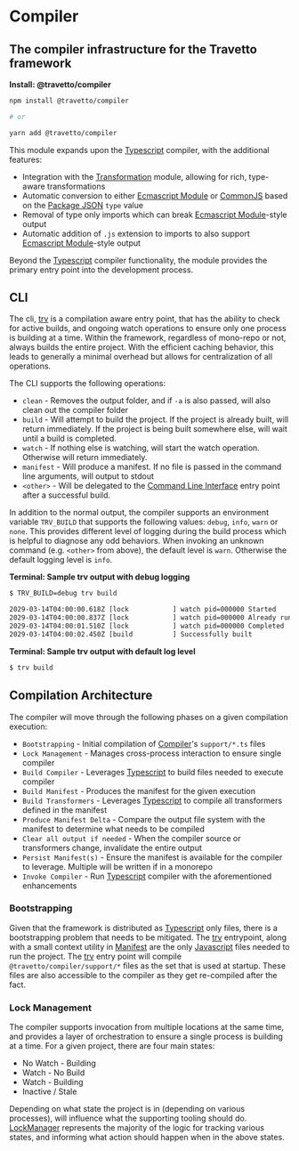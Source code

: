 <!-- This file was generated by @travetto/doc and should not be modified directly -->
<!-- Please modify https://github.com/travetto/travetto/tree/main/module/compiler/DOC.ts and execute "npx trv doc" to rebuild -->
# Compiler
## The compiler infrastructure for the Travetto framework

**Install: @travetto/compiler**
```bash
npm install @travetto/compiler

# or

yarn add @travetto/compiler
```

This module expands upon the [Typescript](https://typescriptlang.org) compiler, with the additional features:
   
   *  Integration with the [Transformation](https://github.com/travetto/travetto/tree/main/module/transformer#readme "Functionality for AST transformations, with transformer registration, and general utils") module, allowing for rich, type-aware transformations
   *  Automatic conversion to either [Ecmascript Module](https://nodejs.org/api/esm.html) or [CommonJS](https://nodejs.org/api/modules.html) based on the [Package JSON](https://docs.npmjs.com/cli/v9/configuring-npm/package-json) `type` value
   *  Removal of type only imports which can break [Ecmascript Module](https://nodejs.org/api/esm.html)-style output
   *  Automatic addition of `.js` extension to imports to also support  [Ecmascript Module](https://nodejs.org/api/esm.html)-style output

Beyond the [Typescript](https://typescriptlang.org) compiler functionality, the module provides the primary entry point into the development process.  

## CLI

The cli, [trv](https://github.com/travetto/travetto/tree/main/module/compiler/bin/trv.js#L56) is a compilation aware entry point, that has the ability to check for active builds, and ongoing watch operations to ensure only one process is building at a time.  Within the framework, regardless of mono-repo or not, always builds the entire project.  With the efficient caching behavior, this leads to generally a minimal overhead but allows for centralization of all operations.

The CLI supports the following operations:

   
   *  `clean` - Removes the output folder, and if `-a` is also passed, will also clean out the compiler folder
   *  `build` - Will attempt to build the project.  If the project is already built, will return immediately.  If the project is being built somewhere else, will wait until a build is completed.
   *  `watch` - If nothing else is watching, will start the watch operation.  Otherwise will return immediately.
   *  `manifest` - Will produce a manifest. If no file is passed in the command line arguments, will output to stdout
   *  `<other>` - Will be delegated to the [Command Line Interface](https://github.com/travetto/travetto/tree/main/module/cli#readme "CLI infrastructure for Travetto framework") entry point after a successful build.

In addition to the normal output, the compiler supports an environment variable `TRV_BUILD` that supports the following values: `debug`, `info`, `warn` or `none`.  This provides different level of logging during the build process which is helpful to diagnose any odd behaviors.  When invoking an unknown command (e.g. `<other>` from above), the default level is `warn`.  Otherwise the default logging level is `info`.

**Terminal: Sample trv output with debug logging**
```bash
$ TRV_BUILD=debug trv build

2029-03-14T04:00:00.618Z [lock           ] watch pid=000000 Started
2029-03-14T04:00:00.837Z [lock           ] watch pid=000000 Already running, and has built
2029-03-14T04:00:01.510Z [lock           ] watch pid=000000 Completed
2029-03-14T04:00:02.450Z [build          ] Successfully built
```

**Terminal: Sample trv output with default log level**
```bash
$ trv build
```

## Compilation Architecture

The compiler will move through the following phases on a given compilation execution:
   
   *  `Bootstrapping` - Initial compilation of [Compiler](https://github.com/travetto/travetto/tree/main/module/compiler#readme "The compiler infrastructure for the Travetto framework")'s `support/*.ts` files
   *  `Lock Management` - Manages cross-process interaction to ensure single compiler
   *  `Build Compiler` - Leverages [Typescript](https://typescriptlang.org) to build files needed to execute compiler
   *  `Build Manifest` - Produces the manifest for the given execution
   *  `Build Transformers` - Leverages [Typescript](https://typescriptlang.org) to compile all transformers defined in the manifest
   *  `Produce Manifest Delta` - Compare the output file system with the manifest to determine what needs to be compiled
   *  `Clear all output if needed` - When the compiler source or transformers change, invalidate the entire output
   *  `Persist Manifest(s)` - Ensure the manifest is available for the compiler to leverage. Multiple will be written if in a monorepo
   *  `Invoke Compiler` - Run [Typescript](https://typescriptlang.org) compiler with the aforementioned enhancements

### Bootstrapping

Given that the framework is distributed as [Typescript](https://typescriptlang.org) only files, there is a bootstrapping problem that needs to be mitigated.  The [trv](https://github.com/travetto/travetto/tree/main/module/compiler/bin/trv.js#L56) entrypoint, along with a small context utility in [Manifest](https://github.com/travetto/travetto/tree/main/module/manifest#readme "Support for project indexing, manifesting, along with file watching") are the only [Javascript](https://developer.mozilla.org/en-US/docs/Web/JavaScript) files needed to run the project.  The [trv](https://github.com/travetto/travetto/tree/main/module/compiler/bin/trv.js#L56) entry point will compile `@travetto/compiler/support/*` files as the set that is used at startup.  These files are also accessible to the compiler as they get re-compiled after the fact.  

### Lock Management

The compiler supports invocation from multiple locations at the same time, and provides a layer of orchestration to ensure a single process is building at a time.  For a given project, there are four main states:

   
   *  No Watch - Building
   *  Watch    - No Build
   *  Watch    - Building
   *  Inactive / Stale

Depending on what state the project is in (depending on various processes), will influence what the supporting tooling should do. [LockManager](https://github.com/travetto/travetto/tree/main/module/compiler/support/lock.ts#L25) represents the majority of the logic for tracking various states, and informing what action should happen when in the above states.
